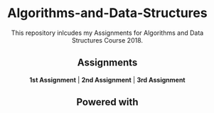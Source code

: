 <center>

# Algorithms-and-Data-Structures

This repository inlcudes my Assignments for Algorithms and Data Structures Course 2018.

## Assignments

**1st Assignment** | **2nd Assignment** | **3rd Assignment**

## Powered with


</center>
